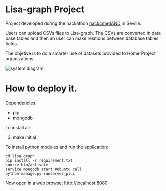 Lisa-graph Project
========
Project developed during the hackathon [hack4medAND](http://hack4med.homerproject.eu/andalusia/ "hack4med ") in Seville.

Users can upload CSVs files to Lisa-graph. The CSVs are converted in data base tables and then an user can make relations between database tables fields.

The objetive is to do a smarter use of datasets provided to HomerProject organizations.

![system diagram](https://dl.dropboxusercontent.com/u/3620266/hack4med.png "lisa-graph")

How to deploy it.
========

Dependencies.
*   pip 
*   mongodb

To install all:

3.  make initial


To install python modules and run the application:

    cd lisa_graph
    pip install -r requirement.txt
    source bin/activate
    service mongodb start #ubuntu call
    python manage.py runserver_plus
    
Now open in a web browse:
    http://localhost:8080
